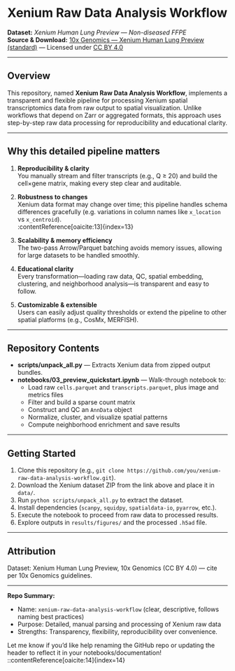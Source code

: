 # Xenium Raw Data Analysis Workflow

**Dataset:** *Xenium Human Lung Preview — Non-diseased FFPE*  
**Source & Download:** [10x Genomics — Xenium Human Lung Preview (standard)](https://www.10xgenomics.com/datasets/xenium-human-lung-preview-data-1-standard) — Licensed under [CC BY 4.0](https://creativecommons.org/licenses/by/4.0/)

---

## Overview  
This repository, named **Xenium Raw Data Analysis Workflow**, implements a transparent and flexible pipeline for processing Xenium spatial transcriptomics data from raw output to spatial visualization. Unlike workflows that depend on Zarr or aggregated formats, this approach uses step-by-step raw data processing for reproducibility and educational clarity.

---

## Why this detailed pipeline matters

1. **Reproducibility & clarity**  
   You manually stream and filter transcripts (e.g., Q ≥ 20) and build the cell×gene matrix, making every step clear and auditable.

2. **Robustness to changes**  
   Xenium data format may change over time; this pipeline handles schema differences gracefully (e.g. variations in column names like `x_location` vs `x_centroid`).  
   :contentReference[oaicite:13]{index=13}

3. **Scalability & memory efficiency**  
   The two-pass Arrow/Parquet batching avoids memory issues, allowing for large datasets to be handled smoothly.

4. **Educational clarity**  
   Every transformation—loading raw data, QC, spatial embedding, clustering, and neighborhood analysis—is transparent and easy to follow.

5. **Customizable & extensible**  
   Users can easily adjust quality thresholds or extend the pipeline to other spatial platforms (e.g., CosMx, MERFISH).

---

## Repository Contents

- **scripts/unpack_all.py** — Extracts Xenium data from zipped output bundles.  
- **notebooks/03_preview_quickstart.ipynb** — Walk-through notebook to:
  - Load raw `cells.parquet` and `transcripts.parquet`, plus image and metrics files  
  - Filter and build a sparse count matrix  
  - Construct and QC an `AnnData` object  
  - Normalize, cluster, and visualize spatial patterns  
  - Compute neighborhood enrichment and save results

---

## Getting Started

1. Clone this repository (e.g., `git clone https://github.com/you/xenium-raw-data-analysis-workflow.git`).  
2. Download the Xenium dataset ZIP from the link above and place it in `data/`.  
3. Run `python scripts/unpack_all.py` to extract the dataset.  
4. Install dependencies (`scanpy`, `squidpy`, `spatialdata-io`, `pyarrow`, etc.).  
5. Execute the notebook to proceed from raw data to processed results.  
6. Explore outputs in `results/figures/` and the processed `.h5ad` file.

---

## Attribution  
Dataset: Xenium Human Lung Preview, 10x Genomics (CC BY 4.0) — cite per 10x Genomics guidelines.

---

**Repo Summary:**  
- Name: `xenium-raw-data-analysis-workflow` (clear, descriptive, follows naming best practices)  
- Purpose: Detailed, manual parsing and processing of Xenium raw data  
- Strengths: Transparency, flexibility, reproducibility over convenience.

Let me know if you’d like help renaming the GitHub repo or updating the header to reflect it in your notebooks/documentation!
::contentReference[oaicite:14]{index=14}

